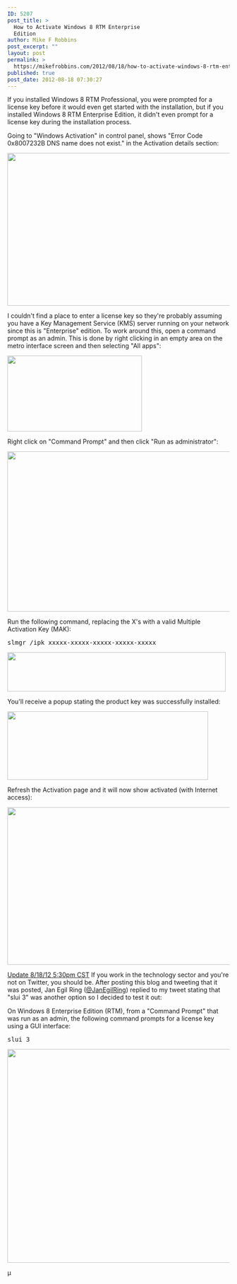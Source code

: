 ```yaml
---
ID: 5207
post_title: >
  How to Activate Windows 8 RTM Enterprise
  Edition
author: Mike F Robbins
post_excerpt: ""
layout: post
permalink: >
  https://mikefrobbins.com/2012/08/18/how-to-activate-windows-8-rtm-enterprise-edition/
published: true
post_date: 2012-08-18 07:30:27
---
```

If you installed Windows 8 RTM Professional, you were prompted for a license key before it would even get started with the installation, but if you installed Windows 8 RTM Enterprise Edition, it didn't even prompt for a license key during the installation process.

Going to "Windows Activation" in control panel, shows "Error Code 0x8007232B DNS name does not exist." in the Activation details section:

<a href="http://mikefrobbins.com/wp-content/uploads/2012/08/activate-win8-1.jpg"><img class="alignnone size-full wp-image-5208" title="activate-win8-1" alt="" src="http://mikefrobbins.com/wp-content/uploads/2012/08/activate-win8-1.jpg" width="640" height="346" /></a>

I couldn't find a place to enter a license key so they're probably assuming you have a Key Management Service (KMS) server running on your network since this is "Enterprise" edition. To work around this, open a command prompt as an admin. This is done by right clicking in an empty area on the metro interface screen and then selecting "All apps":

<a href="http://mikefrobbins.com/wp-content/uploads/2012/08/win8-metro-allapps.jpg"><img class="alignnone size-full wp-image-5209" title="win8-metro-allapps" alt="" src="http://mikefrobbins.com/wp-content/uploads/2012/08/win8-metro-allapps.jpg" width="305" height="172" /></a>

Right click on "Command Prompt" and then click "Run as administrator":

<a href="http://mikefrobbins.com/wp-content/uploads/2012/08/win8-metro-cmdasadmin.jpg"><img class="alignnone size-full wp-image-5210" title="win8-metro-cmdasadmin" alt="" src="http://mikefrobbins.com/wp-content/uploads/2012/08/win8-metro-cmdasadmin.jpg" width="640" height="363" /></a>

Run the following command, replacing the X's with a valid Multiple Activation Key (MAK):
<pre class="lang:batch decode:true">slmgr /ipk xxxxx-xxxxx-xxxxx-xxxxx-xxxxx</pre>
<a href="http://mikefrobbins.com/wp-content/uploads/2012/08/activate-win8-2.jpg"><img class="alignnone size-full wp-image-5212" title="activate-win8-2" alt="" src="http://mikefrobbins.com/wp-content/uploads/2012/08/activate-win8-2.jpg" width="495" height="89" /></a>

You'll receive a popup stating the product key was successfully installed:

<a href="http://mikefrobbins.com/wp-content/uploads/2012/08/activate-win8-3.jpg"><img class="alignnone size-full wp-image-5213" title="activate-win8-3" alt="" src="http://mikefrobbins.com/wp-content/uploads/2012/08/activate-win8-3.jpg" width="455" height="155" /></a>

Refresh the Activation page and it will now show activated (with Internet access):

<a href="http://mikefrobbins.com/wp-content/uploads/2012/08/activate-win8-4.jpg"><img class="alignnone size-full wp-image-5214" title="activate-win8-4" alt="" src="http://mikefrobbins.com/wp-content/uploads/2012/08/activate-win8-4.jpg" width="565" height="357" /></a>

<span style="text-decoration: underline;">Update 8/18/12 5:30pm CST</span>
If you work in the technology sector and you're not on Twitter, you should be. After posting this blog and tweeting that it was posted, Jan Egil Ring (<a href="http://twitter.com/JanEgilRing" target="_blank">@JanEgilRing</a>) replied to my tweet stating that "slui 3" was another option so I decided to test it out:

On Windows 8 Enterprise Edition (RTM), from a "Command Prompt" that was run as an admin, the following command prompts for a license key using a GUI interface:
<pre class="lang:batch decode:true">slui 3</pre>
<a href="http://mikefrobbins.com/wp-content/uploads/2012/08/activate-win8-5.jpg"><img class="alignnone size-full wp-image-5229" title="activate-win8-5" alt="" src="http://mikefrobbins.com/wp-content/uploads/2012/08/activate-win8-5.jpg" width="640" height="484" /></a>

µ